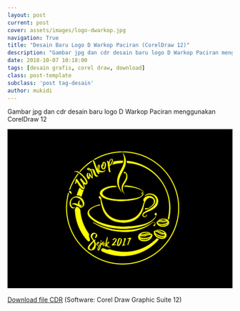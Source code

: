 ```yaml
---
layout: post
current: post
cover: assets/images/logo-dwarkop.jpg
navigation: True
title: "Desain Baru Logo D Warkop Paciran (CorelDraw 12)"
description: "Gambar jpg dan cdr desain baru logo D Warkop Paciran menggunakan CorelDraw 12"
date: 2018-10-07 10:18:00
tags: [desain grafis, corel draw, download]
class: post-template
subclass: 'post tag-desain'
author: mukidi
---
```

Gambar jpg dan cdr desain baru logo D Warkop Paciran menggunakan CorelDraw 12

![Logo Baru D' Warkop Paciran](assets/images/logo-dwarkop.jpg)

[Download file CDR](assets/zip/dwarkop.zip) (Software: Corel Draw Graphic Suite 12)

